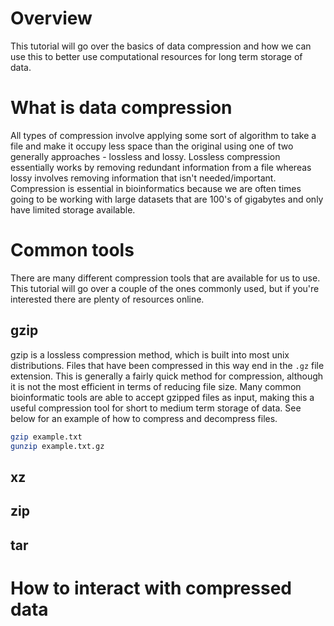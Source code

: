 # Overview #
This tutorial will go over the basics of data compression and how we can use this to better use computational resources for long term storage of data. 

# What is data compression #
All types of compression involve applying some sort of algorithm to take a file and make it occupy less space than the original using one of two generally approaches - lossless and lossy. Lossless compression essentially works by removing redundant information from a file whereas lossy involves removing information that isn't needed/important. Compression is essential in bioinformatics because we are often times going to be working with large datasets that are 100's of gigabytes and only have limited storage available.

# Common tools #
There are many different compression tools that are available for us to use. This tutorial will go over a couple of the ones commonly used, but if you're interested there are plenty of resources online.
## gzip ##
gzip is a lossless compression method, which is built into most unix distributions. Files that have been compressed in this way end in the `.gz` file extension. This is generally a fairly quick method for compression, although it is not the most efficient in terms of reducing file size. Many common bioinformatic tools are able to accept gzipped files as input, making this a useful compression tool for short to medium term storage of data. See below for an example of how to compress and decompress files. 
```bash
gzip example.txt
gunzip example.txt.gz
```
## xz ##

## zip ##

## tar ##
# How to interact with compressed data #
